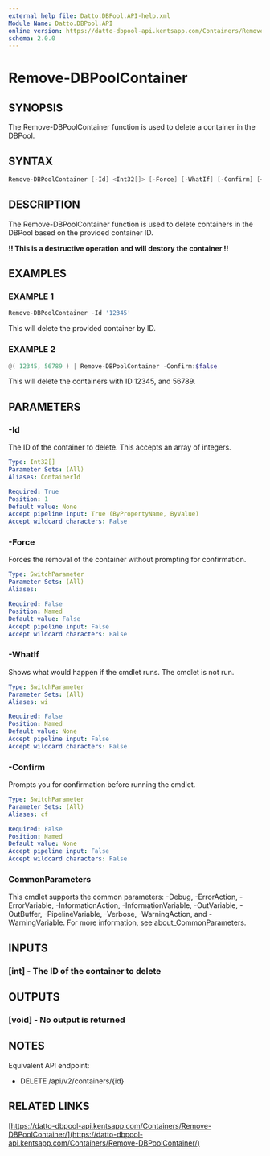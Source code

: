 ```yaml
---
external help file: Datto.DBPool.API-help.xml
Module Name: Datto.DBPool.API
online version: https://datto-dbpool-api.kentsapp.com/Containers/Remove-DBPoolContainer/
schema: 2.0.0
---
```


# Remove-DBPoolContainer

## SYNOPSIS

The Remove-DBPoolContainer function is used to delete a container in the DBPool.

## SYNTAX

```PowerShell
Remove-DBPoolContainer [-Id] <Int32[]> [-Force] [-WhatIf] [-Confirm] [<CommonParameters>]
```

## DESCRIPTION

The Remove-DBPoolContainer function is used to delete containers in the DBPool based on the provided container ID.

**!! This is a destructive operation and will destory the container !!**

## EXAMPLES

### EXAMPLE 1

```PowerShell
Remove-DBPoolContainer -Id '12345'
```

This will delete the provided container by ID.

### EXAMPLE 2

```PowerShell
@( 12345, 56789 ) | Remove-DBPoolContainer -Confirm:$false
```

This will delete the containers with ID 12345, and 56789.

## PARAMETERS

### -Id

The ID of the container to delete.
This accepts an array of integers.

```yaml
Type: Int32[]
Parameter Sets: (All)
Aliases: ContainerId

Required: True
Position: 1
Default value: None
Accept pipeline input: True (ByPropertyName, ByValue)
Accept wildcard characters: False
```

### -Force

Forces the removal of the container without prompting for confirmation.

```yaml
Type: SwitchParameter
Parameter Sets: (All)
Aliases:

Required: False
Position: Named
Default value: False
Accept pipeline input: False
Accept wildcard characters: False
```

### -WhatIf

Shows what would happen if the cmdlet runs.
The cmdlet is not run.

```yaml
Type: SwitchParameter
Parameter Sets: (All)
Aliases: wi

Required: False
Position: Named
Default value: None
Accept pipeline input: False
Accept wildcard characters: False
```

### -Confirm

Prompts you for confirmation before running the cmdlet.

```yaml
Type: SwitchParameter
Parameter Sets: (All)
Aliases: cf

Required: False
Position: Named
Default value: None
Accept pipeline input: False
Accept wildcard characters: False
```

### CommonParameters

This cmdlet supports the common parameters: -Debug, -ErrorAction, -ErrorVariable, -InformationAction, -InformationVariable, -OutVariable, -OutBuffer, -PipelineVariable, -Verbose, -WarningAction, and -WarningVariable. For more information, see [about_CommonParameters](http://go.microsoft.com/fwlink/?LinkID=113216).

## INPUTS

### [int] - The ID of the container to delete

## OUTPUTS

### [void] - No output is returned

## NOTES

Equivalent API endpoint:

- DELETE /api/v2/containers/{id}

## RELATED LINKS

[https://datto-dbpool-api.kentsapp.com/Containers/Remove-DBPoolContainer/](https://datto-dbpool-api.kentsapp.com/Containers/Remove-DBPoolContainer/)
